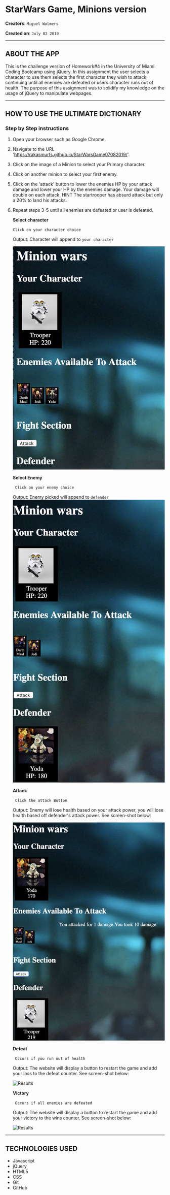 # StarWars Game, Minions version
**Creators**: `Miguel Wolmers`

**Created on**: `July 02 2019`

- - -

## ABOUT THE APP
This is the challenge version of Homework#4 in the University of Miami Coding Bootcamp using jQuery.
In this assignment the user selects a character to use them selects the first character they wish to attack, continuing until all enemies are defeated or users character runs out of health. 
The purpose of this assignment was to solidify my knowledge on the usage of jQuery to manipulate webpages. 



- - -
## HOW TO USE THE ULTIMATE DICTIONARY


### **Step by Step instructions**

1. Open your browser such as Google Chrome.
2. Navigate to the URL 'https://rakasmurfs.github.io/StarWarsGame07082019/'. 
3. Click on the image of a Minion to select your Primary character.
4. Click on another minion to select your first enemy.
5. Click on the 'attack' button to lower the enemies HP by your attack damage and lower your HP by the enemies damage. Your damage will double on each attack. HINT The startrooper has absurd attack but only a 20% to land his attacks.
6. Repeat steps 3-5 until all enemies are defeated or user is defeated.

    **Select character**
        
       Click on your character choice
    
    Output: Character will append to `your character`

    ![Results](/assets/screenshots/select.png)

    **Select Enemy**
    
        Click on your enemy choice
    
    Output: Enemy picked will append to `defender`
    ![Results](/assets/screenshots/defender.png)

    **Attack**
    
        Click the attack Button
    
    Output: Enemy will lose health based on your attack power, you will lose health based off defender's attack power. See screen-shot below:

    ![Results](/assets/screenshots/attack.png)
        
    **Defeat**
    
        Occurs if you run out of health
    
    Output: The website will display a button to restart the game and add your loss to the defeat counter. See screen-shot below:

    ![Results](/assets/assets/screenshots/defeat.png)

    **Victory**
    
        Occurs if all enemies are defeated
    
    Output: The website will display a button to restart the game and add your victory to the wins counter. See screen-shot below:

    ![Results](/assets/assets/screenshots/victory.png)



- - -

## TECHNOLOGIES USED
* Javascript
* jQuery
* HTML5
* CSS
* Git
* GitHub